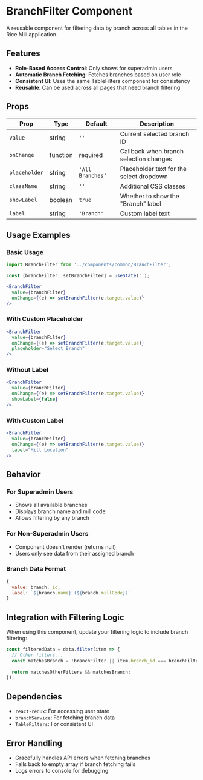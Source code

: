 # BranchFilter Component

A reusable component for filtering data by branch across all tables in the Rice Mill application.

## Features

- **Role-Based Access Control**: Only shows for superadmin users
- **Automatic Branch Fetching**: Fetches branches based on user role
- **Consistent UI**: Uses the same TableFilters component for consistency
- **Reusable**: Can be used across all pages that need branch filtering

## Props

| Prop | Type | Default | Description |
|------|------|---------|-------------|
| `value` | string | `''` | Current selected branch ID |
| `onChange` | function | required | Callback when branch selection changes |
| `placeholder` | string | `'All Branches'` | Placeholder text for the select dropdown |
| `className` | string | `''` | Additional CSS classes |
| `showLabel` | boolean | `true` | Whether to show the "Branch" label |
| `label` | string | `'Branch'` | Custom label text |

## Usage Examples

### Basic Usage
```jsx
import BranchFilter from '../components/common/BranchFilter';

const [branchFilter, setBranchFilter] = useState('');

<BranchFilter
  value={branchFilter}
  onChange={(e) => setBranchFilter(e.target.value)}
/>
```

### With Custom Placeholder
```jsx
<BranchFilter
  value={branchFilter}
  onChange={(e) => setBranchFilter(e.target.value)}
  placeholder="Select Branch"
/>
```

### Without Label
```jsx
<BranchFilter
  value={branchFilter}
  onChange={(e) => setBranchFilter(e.target.value)}
  showLabel={false}
/>
```

### With Custom Label
```jsx
<BranchFilter
  value={branchFilter}
  onChange={(e) => setBranchFilter(e.target.value)}
  label="Mill Location"
/>
```

## Behavior

### For Superadmin Users
- Shows all available branches
- Displays branch name and mill code
- Allows filtering by any branch

### For Non-Superadmin Users
- Component doesn't render (returns null)
- Users only see data from their assigned branch

### Branch Data Format
```javascript
{
  value: branch._id,
  label: `${branch.name} (${branch.millCode})`
}
```

## Integration with Filtering Logic

When using this component, update your filtering logic to include branch filtering:

```javascript
const filteredData = data.filter(item => {
  // Other filters...
  const matchesBranch = !branchFilter || item.branch_id === branchFilter;
  
  return matchesOtherFilters && matchesBranch;
});
```

## Dependencies

- `react-redux`: For accessing user state
- `branchService`: For fetching branch data
- `TableFilters`: For consistent UI

## Error Handling

- Gracefully handles API errors when fetching branches
- Falls back to empty array if branch fetching fails
- Logs errors to console for debugging 